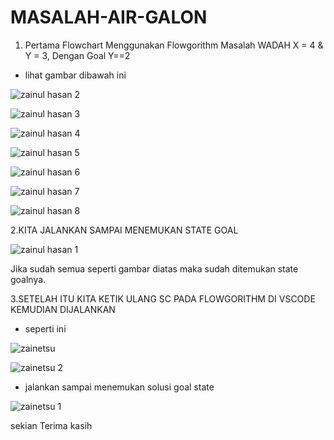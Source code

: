 # MASALAH-AIR-GALON

1. Pertama Flowchart Menggunakan Flowgorithm Masalah WADAH  X = 4 & Y = 3, Dengan Goal Y==2
- lihat gambar dibawah ini

![zainul hasan 2](https://user-images.githubusercontent.com/92985452/139223590-000d4ce5-15cf-4682-aa2d-c2b46dbdbae9.png)

![zainul hasan 3](https://user-images.githubusercontent.com/92985452/139223645-0b47ba08-8fc8-4d0b-b38d-bd20481ce877.png)

![zainul hasan 4](https://user-images.githubusercontent.com/92985452/139223757-136fac64-b304-4b41-ad1e-20925878a1df.png)

![zainul hasan 5](https://user-images.githubusercontent.com/92985452/139223798-2f768e91-21ac-4e26-a850-d0b02e5e0979.png)

![zainul hasan 6](https://user-images.githubusercontent.com/92985452/139223868-27d61b2e-e84e-4528-ad53-fec0c52aceb7.png)

![zainul hasan 7](https://user-images.githubusercontent.com/92985452/139223935-1a66e25c-af01-48da-9edf-203efb2988d9.png)

![zainul hasan 8](https://user-images.githubusercontent.com/92985452/139224020-57e934df-0be4-4a64-a56e-27e26ac35274.png)

2.KITA JALANKAN SAMPAI MENEMUKAN STATE GOAL

![zainul hasan 1](https://user-images.githubusercontent.com/92985452/139224745-5fb2ac9a-9bc3-4589-9552-b5ccb079205c.png)

Jika sudah semua seperti gambar diatas maka sudah ditemukan state goalnya.

3.SETELAH ITU KITA KETIK ULANG SC PADA FLOWGORITHM DI VSCODE KEMUDIAN DIJALANKAN

- seperti ini 

![zainetsu](https://user-images.githubusercontent.com/92985452/139225280-c168b0a5-eeec-4ea6-b908-7dd88041988e.png)

![zainetsu 2](https://user-images.githubusercontent.com/92985452/139226355-139a6388-8cdd-4656-bbe2-ad6d28fbce29.png)

- jalankan sampai menemukan solusi goal state

![zainetsu 1](https://user-images.githubusercontent.com/92985452/139226443-9fb72011-ab80-41be-945d-69008eab9e9d.png)

sekian Terima kasih
